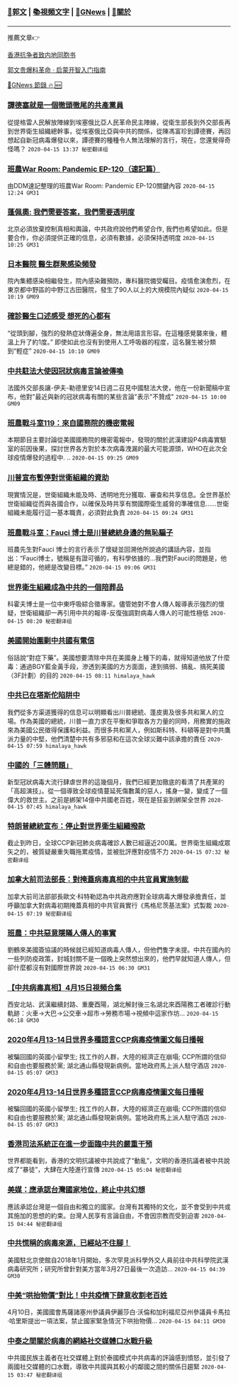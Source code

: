 ###  [:eagle:郭文](https://github.com/ourhimalayas/txt) | [:books:視頻文字](https://github.com/ourhimalayas/txt/blob/master/content/README.md) | [:newspaper:GNews](https://github.com/ourhimalayas/txt/blob/master/content/gnews/README.md) | [:pray:關於](https://github.com/ourhimalayas/home/tree/master/about)
---

推薦文章:point_right:

[香港抗争者致内地同胞书](https://github.com/ourhimalayas/news/blob/master/2019/08/a_letter_from_the_hong_kong_people.md)

[郭文贵爆料革命 · 启蒙开智入门指南](https://github.com/ourhimalayas/txt/issues/1)

[:newspaper:GNews 節錄 :fire: :new:](https://github.com/ourhimalayas/txt/blob/master/content/gnews/README.md) 



### [譚德塞就是一個徹頭徹尾的共產黨員](/content/gnews/1/README.md)

從提格雷人民解放陣線到埃塞俄比亞人民革命民主陣線，從衛生部長到外交部長再到世界衛生組織總幹事，從埃塞俄比亞與中共的關係，從陳馮富珍到譚德賽，再回想起自新冠病毒爆發以來，譚德賽的種種令人無法理解的言行，現在，您還覺得奇怪嗎？  `2020-04-15 13:37 秘密翻译组`

### [班農War Room: Pandemic EP-120（速記篇）](/content/gnews/2/README.md)

由DDM速記整理的班農War Room: Pandemic EP-120關鍵內容  `2020-04-15 12:24 GM31`

### [蓬佩奧: 我們需要答案，我們需要透明度](/content/gnews/3/README.md)

北京必須放棄控制真相和輿論，中共政府說他們希望合作, 我們也希望如此。但是要合作，你必須提供正確的信息，必須有數據，必須保持透明度  `2020-04-15 10:25 GM31`

### [日本醫院 醫生群聚感染頻發](/content/gnews/4/README.md)

院內集體感染相繼發生，院內感染難預防，專科醫院備受矚目。疫情愈演愈烈，在東京都中野區的中野江古田醫院，發生了90人以上的大規模院內疑似  `2020-04-15 10:19 GM09`

### [確診醫生口述感受 想死的心都有](/content/gnews/5/README.md)

“從頭到腳，強烈的發熱症狀傳遍全身，無法用語言形容。在這種感覺襲來後，體溫上升了約1度。” 即使如此也沒有到使用人工呼吸器的程度，這名醫生被分類到“輕症”  `2020-04-15 10:10 GM09`

### [中共駐法大使因冠狀病毒言論被傳喚](/content/gnews/6/README.md)

法國外交部長讓-伊夫-勒德里安14日週二召見中國駐法大使，他在一份新聞稿中宣布，他對&quot;最近與新的冠狀病毒有關的某些言論&quot;表示&quot;不贊成&quot;  `2020-04-15 10:00 GM09`

### [班農戰斗室119：來自國務院的機密電報](/content/gnews/7/README.md)

本期節目主要討論從美國國務院的機密電報中，發現的關於武漢建設P4病毒實驗室的前因後果，探討世界各方對於本次病毒洩漏的最大可能源頭，WHO在此次全球疫情爆發的過程中. ..  `2020-04-15 09:25 GM09`

### [川普宣布暫停對世衛組織的資助](/content/gnews/8/README.md)

現實情況是，世衛組織未能及時、透明地充分獲取、審查和共享信息。全世界基於世衛組織從而與各國合作，以確保及時共享有關國際衛生威脅的準確信息......世衛組織未能履行這一基本職責，必須對此負責  `2020-04-15 09:24 GM31`

### [班農戰斗室：Fauci 博士是川普總統身邊的無恥騙子](/content/gnews/9/README.md)

班農先生對Fauci 博士的言行表示了懷疑並回溯他所說過的講話內容，並指出：“Fauci博士，號稱是有證可循的，有科學依據的…我們對Fauci的問題是，他總是錯的，他總是改變目標。”  `2020-04-15 09:06 GM31`

### [世界衛生組織成為中共的一個陪葬品](/content/gnews/10/README.md)

科霍夫博士是一位中東呼吸綜合徵專家。儘管她對不會人傳人報導表示強烈的懷疑，世衛組織卻一再引用中共的報導-反復強調對病毒人傳人的可能性極低  `2020-04-15 08:20 秘密翻译组`

### [美國開始圍剿中共國有電信](/content/gnews/11/README.md)

俗話說“對症下藥”。美國想要清除中共在美國身上種下的毒，就得知道他放了什麼毒：通過BGY藍金黃手段，滲透到美國的方方面面，達到搞弱、搞亂、搞死美國（3F計劃）的目的  `2020-04-15 08:11 himalaya_hawk`

### [中共已在塔斯佗陷阱中](/content/gnews/12/README.md)

我們從多方渠道獲得的信息可以明顯看出川普總統、蓬皮奧及很多共和黨人的立場。作為美國的總統，川普一直力求在平衡和爭取各方力量的同時，用務實的施政來為美國公民徵得保護和利益。而很多共和黨人，例如斯科特、科頓等是對中共鷹派力量的中堅，他們清楚中共有多邪惡和在這次全球災難中該承擔的責任  `2020-04-15 07:59 himalaya_hawk`

### [中國的「三體問題」](/content/gnews/13/README.md)

新型冠狀病毒大流行肆虐世界的這幾個月，我們已經更加徹底的看清了共產黨的「高超演技」。從一個導致全球疫情蔓延死傷數萬的惡人，搖身一變，變成了一個偉大的救世主。之前是綁架14億中共國老百姓，現在是狂妄到綁架全世界  `2020-04-15 07:45 himalaya_hawk`

### [特朗普總統宣布：停止對世界衛生組織撥款](/content/gnews/14/README.md)

截止到昨日，全球CCP新冠肺炎病毒確診人數已經逼近200萬。世界衛生組織成眾矢之的，被質疑嚴重失職拖累疫情，並被批評應對疫情不力  `2020-04-15 07:32 秘密翻译组`

### [加拿大前司法部長：對掩蓋病毒真相的中共官員實施制裁](/content/gnews/15/README.md)

加拿大前司法部部長歐文·科特勒認為中共政府應對全球病毒大爆發承擔責任，並呼籲加拿大對病毒初期掩蓋真相的中共官員實行《馬格尼茨基法案》式製裁  `2020-04-15 07:19 秘密翻译组`

### [班農：中共惡意隱瞞人傳人的事實](/content/gnews/16/README.md)

劉鶴來美國簽協議的時候就已經知道病毒人傳人，但他們隻字未提。中共在國內的一些列防疫政策，封城封關不是一個晚上突然想出來的，他們早就知道人傳人，但卻什麼都沒有對國際世界說  `2020-04-15 06:30 GM31`

### [【中共病毒真相】4月15日視頻合集](/content/gnews/17/README.md)

西安北站、武漢繼續封路、重慶酉陽，湖北解封後三名湖北來酉陽務工者確診行動軌跡：火車→大巴→公交車→超市→勞務市場→視頻中這家作坊...  `2020-04-15 06:18 GM30`

### [2020年4月13-14日世界多種語言CCP病毒疫情圖文每日播報](/content/gnews/18/README.md)

被騙回國的英國小留學生; 找工作的人群，大陸的經濟正在崩塌; CCP所謂的信仰和自由也要服務於黨; 湖北通山縣發現新病例。當地政府馬上派人駐守酒店  `2020-04-15 05:07 GM33`

### [2020年4月13-14日世界多種語言CCP病毒疫情圖文每日播報](/content/gnews/19/README.md)

被騙回國的英國小留學生; 找工作的人群，大陸的經濟正在崩塌; CCP所謂的信仰和自由也要服務於黨; 湖北通山縣發現新病例。當地政府馬上派人駐守酒店  `2020-04-15 05:07 GM33`

### [香港司法系統正在進一步面臨中共的嚴重干預](/content/gnews/20/README.md)

世界都能看到，香港的文明抗議被中共說成了“動亂”，文明的香港抗議者被中共說成了“暴徒”，大肆在大陸進行宣傳  `2020-04-15 05:04 秘密翻译组`

### [美媒：應承認台灣國家地位，終止中共幻想](/content/gnews/21/README.md)

應該承認台灣是一個自由和獨立的國家。台灣有其獨特的文化，並不會受到中共或其施加的思想的約束。台灣人民享有言論自由，不會因宗教而受到迫害  `2020-04-15 04:44 秘密翻译组`

### [中共慌稱的病毒來源，已經站不住腳！](/content/gnews/22/README.md)

美國駐北京使館自2018年1月開始，多次罕見派科學外交人員前往中共科學院武漢病毒研究所；研究所曾針對美方當年3月27日最後一次造訪...  `2020-04-15 04:39 GM30`

### [中美“哄抬物價”對比！中共疫情下肆意收割老百姓](/content/gnews/23/README.md)

4月10日，美國國會馬薩諸塞州參議員伊麗莎白·沃倫和加利福尼亞州參議員卡馬拉·哈里斯提出一項法案，禁止國家緊急情況下哄抬物價...  `2020-04-15 04:11 GM30`

### [中泰之間關於病毒的網絡社交媒體口水戰升級](/content/gnews/24/README.md)

中共國民族主義者在社交媒體上對於泰國模式中共病毒的評論感到憤怒，並引發了兩國社交媒體的口水戰，導致中共國與其較小的鄰國之間的關係日趨緊  `2020-04-15 03:47 秘密翻译组`

